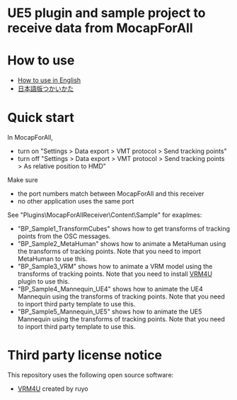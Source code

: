 # UE5 plugin and sample project to receive data from MocapForAll

# How to use

- [How to use in English](https://github.com/Akiya-Research-Institute/MocapForAll-Receiver-Plugin-for-UE4/wiki/How-to-use)  
- [日本語版つかいかた](https://github.com/Akiya-Research-Institute/MocapForAll-Receiver-Plugin-for-UE4/wiki/%E4%BD%BF%E3%81%84%E6%96%B9)

# Quick start

In MocapForAll,
- turn on "Settings > Data export > VMT protocol > Send tracking points"
- turn off "Settings > Data export > VMT protocol > Send tracking points > As relative position to HMD"

Make sure
- the port numbers match between MocapForAll and this receiver
- no other application uses the same port

See "Plugins\MocapForAllReceiver\Content\Sample" for exaplmes:
- "BP_Sample1_TransformCubes" shows how to get transforms of tracking points from the OSC messages.
- "BP_Sample2_MetaHuman" shows how to animate a MetaHuman using the transforms of tracking points. Note that you need to import MetaHuman to use this.
- "BP_Sample3_VRM" shows how to animate a VRM model using the transforms of tracking points. Note that you need to install [VRM4U](https://github.com/ruyo/VRM4U) plugin to use this.
- "BP_Sample4_Mannequin_UE4" shows how to animate the UE4 Mannequin using the transforms of tracking points. Note that you need to inport third party template to use this.
- "BP_Sample5_Mannequin_UE5" shows how to animate the UE5 Mannequin using the transforms of tracking points. Note that you need to inport third party template to use this.

# Third party license notice

This repository uses the following open source software:

- [VRM4U](https://github.com/ruyo/VRM4U) created by ruyo
